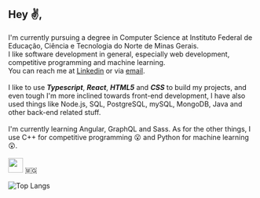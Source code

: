## Hey ✌️,
I'm currently pursuing a degree in Computer Science at Instituto Federal de Educação, Ciência e Tecnologia do Norte de Minas Gerais.
<br/>
I like software development in general, especially web development, competitive programming and machine learning.
<br/>
You can reach me at [Linkedin](https://www.linkedin.com/in/joaogabrielferr) or via [email](mailto:joaogabrielferr@gmail.com).
<br/>
<br/>
I like to use ***Typescript***, ***React***, ***HTML5*** and ***CSS*** to build my projects, and even tough I'm more inclined towards front-end development, I have also used things like Node.js, SQL, PostgreSQL, mySQL, MongoDB, Java and other back-end related stuff.
<br/>
<br/>
I'm currently learning Angular, GraphQL and Sass. As for the other things, I use C++ for competitive programming 😮 and Python for machine learning 😲.
<br/>
<br/>
<img src="https://upload.wikimedia.org/wikipedia/commons/f/f4/Bandeira_de_Minas_Gerais.svg" width = "30" height = "30"> 🇲🇬
<br/>

![Top Langs](https://github-readme-stats.vercel.app/api/top-langs/?username=joaogabrielferr&hide=jupyter%20notebook&show_icons=true&theme=radical&layout=compact)


[1]: https://joaogabrielferr.github.io
[2]: https://www.linkedin.com/in/joaogabrielferr
[3]: mailto:joaogabrielferr@gmail.com
